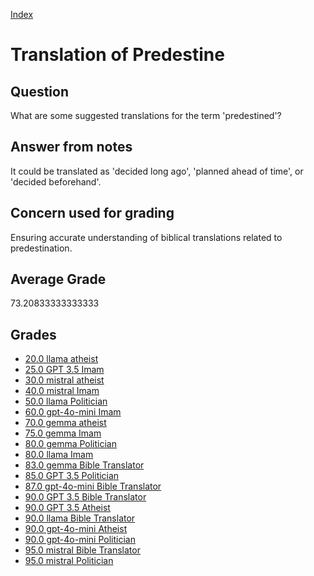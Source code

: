 
[Index](../../index.md)
# Translation of Predestine
## Question
What are some suggested translations for the term 'predestined'?

## Answer from notes
It could be translated as 'decided long ago', 'planned ahead of time', or 'decided beforehand'.

## Concern used for grading
Ensuring accurate understanding of biblical translations related to predestination.

## Average Grade
73.20833333333333

## Grades
 * [20.0 llama atheist](../answers/llama_atheist/Translation_of_Predestine.md)
 * [25.0 GPT 3.5 Imam](../answers/GPT_3.5_Imam/Translation_of_Predestine.md)
 * [30.0 mistral atheist](../answers/mistral_atheist/Translation_of_Predestine.md)
 * [40.0 mistral Imam](../answers/mistral_Imam/Translation_of_Predestine.md)
 * [50.0 llama Politician](../answers/llama_Politician/Translation_of_Predestine.md)
 * [60.0 gpt-4o-mini Imam](../answers/gpt-4o-mini_Imam/Translation_of_Predestine.md)
 * [70.0 gemma atheist](../answers/gemma_atheist/Translation_of_Predestine.md)
 * [75.0 gemma Imam](../answers/gemma_Imam/Translation_of_Predestine.md)
 * [80.0 gemma Politician](../answers/gemma_Politician/Translation_of_Predestine.md)
 * [80.0 llama Imam](../answers/llama_Imam/Translation_of_Predestine.md)
 * [83.0 gemma Bible Translator](../answers/gemma_Bible_Translator/Translation_of_Predestine.md)
 * [85.0 GPT 3.5 Politician](../answers/GPT_3.5_Politician/Translation_of_Predestine.md)
 * [87.0 gpt-4o-mini Bible Translator](../answers/gpt-4o-mini_Bible_Translator/Translation_of_Predestine.md)
 * [90.0 GPT 3.5 Bible Translator](../answers/GPT_3.5_Bible_Translator/Translation_of_Predestine.md)
 * [90.0 GPT 3.5 Atheist](../answers/GPT_3.5_Atheist/Translation_of_Predestine.md)
 * [90.0 llama Bible Translator](../answers/llama_Bible_Translator/Translation_of_Predestine.md)
 * [90.0 gpt-4o-mini Atheist](../answers/gpt-4o-mini_Atheist/Translation_of_Predestine.md)
 * [90.0 gpt-4o-mini Politician](../answers/gpt-4o-mini_Politician/Translation_of_Predestine.md)
 * [95.0 mistral Bible Translator](../answers/mistral_Bible_Translator/Translation_of_Predestine.md)
 * [95.0 mistral Politician](../answers/mistral_Politician/Translation_of_Predestine.md)
